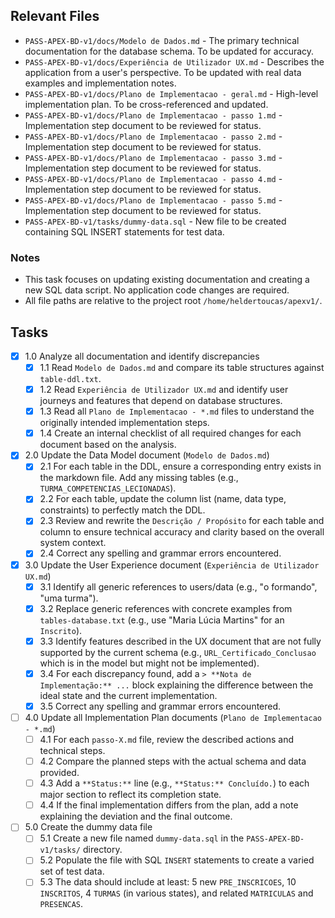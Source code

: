 ## Relevant Files

- `PASS-APEX-BD-v1/docs/Modelo de Dados.md` - The primary technical documentation for the database schema. To be updated for accuracy.
- `PASS-APEX-BD-v1/docs/Experiência de Utilizador UX.md` - Describes the application from a user's perspective. To be updated with real data examples and implementation notes.
- `PASS-APEX-BD-v1/docs/Plano de Implementacao - geral.md` - High-level implementation plan. To be cross-referenced and updated.
- `PASS-APEX-BD-v1/docs/Plano de Implementacao - passo 1.md` - Implementation step document to be reviewed for status.
- `PASS-APEX-BD-v1/docs/Plano de Implementacao - passo 2.md` - Implementation step document to be reviewed for status.
- `PASS-APEX-BD-v1/docs/Plano de Implementacao - passo 3.md` - Implementation step document to be reviewed for status.
- `PASS-APEX-BD-v1/docs/Plano de Implementacao - passo 4.md` - Implementation step document to be reviewed for status.
- `PASS-APEX-BD-v1/docs/Plano de Implementacao - passo 5.md` - Implementation step document to be reviewed for status.
- `PASS-APEX-BD-v1/tasks/dummy-data.sql` - New file to be created containing SQL INSERT statements for test data.

### Notes

- This task focuses on updating existing documentation and creating a new SQL data script. No application code changes are required.
- All file paths are relative to the project root `/home/heldertoucas/apexv1/`.

## Tasks

- [x] 1.0 Analyze all documentation and identify discrepancies
  - [x] 1.1 Read `Modelo de Dados.md` and compare its table structures against `table-ddl.txt`.
  - [x] 1.2 Read `Experiência de Utilizador UX.md` and identify user journeys and features that depend on database structures.
  - [x] 1.3 Read all `Plano de Implementacao - *.md` files to understand the originally intended implementation steps.
  - [x] 1.4 Create an internal checklist of all required changes for each document based on the analysis.
- [x] 2.0 Update the Data Model document (`Modelo de Dados.md`)
  - [x] 2.1 For each table in the DDL, ensure a corresponding entry exists in the markdown file. Add any missing tables (e.g., `TURMA_COMPETENCIAS_LECIONADAS`).
  - [x] 2.2 For each table, update the column list (name, data type, constraints) to perfectly match the DDL.
  - [x] 2.3 Review and rewrite the `Descrição / Propósito` for each table and column to ensure technical accuracy and clarity based on the overall system context.
  - [x] 2.4 Correct any spelling and grammar errors encountered.
- [x] 3.0 Update the User Experience document (`Experiência de Utilizador UX.md`)
  - [x] 3.1 Identify all generic references to users/data (e.g., "o formando", "uma turma").
  - [x] 3.2 Replace generic references with concrete examples from `tables-database.txt` (e.g., use "Maria Lúcia Martins" for an `Inscrito`).
  - [x] 3.3 Identify features described in the UX document that are not fully supported by the current schema (e.g., `URL_Certificado_Conclusao` which is in the model but might not be implemented).
  - [x] 3.4 For each discrepancy found, add a `> **Nota de Implementação:** ...` block explaining the difference between the ideal state and the current implementation.
  - [x] 3.5 Correct any spelling and grammar errors encountered.
- [ ] 4.0 Update all Implementation Plan documents (`Plano de Implementacao - *.md`)
  - [ ] 4.1 For each `passo-X.md` file, review the described actions and technical steps.
  - [ ] 4.2 Compare the planned steps with the actual schema and data provided.
  - [ ] 4.3 Add a `**Status:**` line (e.g., `**Status:** Concluído.`) to each major section to reflect its completion state.
  - [ ] 4.4 If the final implementation differs from the plan, add a note explaining the deviation and the final outcome.
- [ ] 5.0 Create the dummy data file
  - [ ] 5.1 Create a new file named `dummy-data.sql` in the `PASS-APEX-BD-v1/tasks/` directory.
  - [ ] 5.2 Populate the file with SQL `INSERT` statements to create a varied set of test data.
  - [ ] 5.3 The data should include at least: 5 new `PRE_INSCRICOES`, 10 `INSCRITOS`, 4 `TURMAS` (in various states), and related `MATRICULAS` and `PRESENCAS`.